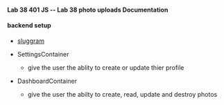 #### Lab 38 401 JS --  Lab 38 photo uploads Documentation  
<!-- Write a description of the project in your README.md -->

#### backend setup
* [sluggram](http://github.com/slugbyte/sluggram)

* SettingsContainer
  * give the user the ablity to create or update thier profile

* DashboardContainer
  * give the user the abilty to create, read, update and destroy photos

